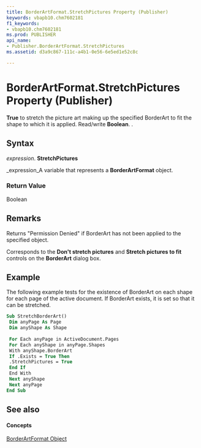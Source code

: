 ```yaml
---
title: BorderArtFormat.StretchPictures Property (Publisher)
keywords: vbapb10.chm7602181
f1_keywords:
- vbapb10.chm7602181
ms.prod: PUBLISHER
api_name:
- Publisher.BorderArtFormat.StretchPictures
ms.assetid: d3a9c867-111c-a4b1-0e56-6e5ed1e52c8c

---
```



# BorderArtFormat.StretchPictures Property (Publisher)

 **True** to stretch the picture art making up the specified BorderArt to fit the shape to which it is applied. Read/write **Boolean**. .


## Syntax

 _expression_. **StretchPictures**

 _expression_A variable that represents a  **BorderArtFormat** object.


### Return Value

Boolean


## Remarks

Returns "Permission Denied" if BorderArt has not been applied to the specified object.

Corresponds to the  **Don't stretch pictures** and **Stretch pictures to fit** controls on the **BorderArt** dialog box.


## Example

The following example tests for the existence of BorderArt on each shape for each page of the active document. If BorderArt exists, it is set so that it can be stretched.


```vb
Sub StretchBorderArt() 
 Dim anyPage As Page 
 Dim anyShape As Shape 
 
 For Each anyPage in ActiveDocument.Pages 
 For Each anyShape in anyPage.Shapes 
 With anyShape.BorderArt 
 If .Exists = True Then 
 .StretchPictures = True 
 End If 
 End With 
 Next anyShape 
 Next anyPage 
End Sub
```


## See also


#### Concepts


 [BorderArtFormat Object](borderartformat-object-publisher.md)

